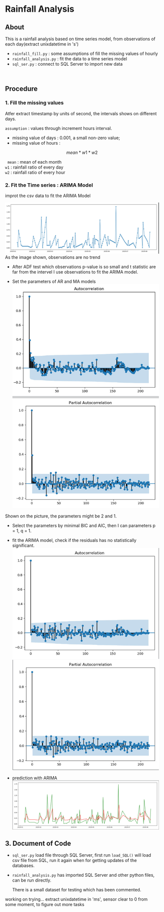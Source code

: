 # Rainfall Analysis


## About
This is a rainfall analysis based on time series model, from observations of each day(extract unixdatetime in 's')

* `rainfall_fill.py` : some assumptions of fill the missing values of hourly
* `rainfall_analysis.py` : fit the data to a time series model
* `sql_ser.py` : connect to SQL Server to import new data

&nbsp;

## Procedure
### 1. Fill the missing values

Atfer extract timestamp by units of second, the intervals shows on different days. </br>

`assumption` : values through increment hours interval.

* missing value of days : 0.001, a small non-zero value;
* missing value of hours :

$$ mean * w1 * w2 $$


&nbsp;
`mean` : mean of each month  
`w1` : rainfall ratio of every day  
`w2` : rainfall ratio of every hour

### 2. Fit the Time series : ARIMA Model
improt the csv data to fit the ARIMA Model

![alt text](https://github.com/santochaoya/Rainfall_Analysis/blob/master/1.jpg)
As the image shown, observations are no trend

* After ADF test which observations p-value is so small and t statistic are far from the intervel
I use observations to fit the ARIMA model.

* Set the parameters of AR and MA models
![alt text](https://github.com/santochaoya/Rainfall_Analysis/blob/master/2.jpg)
![alt text](https://github.com/santochaoya/Rainfall_Analysis/blob/master/3.jpg)

Shown on the picture, the parameters might be 2 and 1.

* Select the parameters by minimal BIC and AIC, then I can parameters p = 1, q = 1.

* fit the ARIMA model, check if the residuals has no statistically significant.
![alt text](https://github.com/santochaoya/Rainfall_Analysis/blob/master/4.jpg)
![alt text](https://github.com/santochaoya/Rainfall_Analysis/blob/master/5.jpg)
* prediction with ARIMA
![alt text](https://github.com/santochaoya/Rainfall_Analysis/blob/master/6.jpg)


## 3. Document of Code
* `sql_ser.py` load file through SQL Server, first run `load_SQL()` will load csv file from SQL, run it again when for getting updates of the databases.
* `rainfall_analysis.py` has imported SQL Server and other python files, can be run directly. 

    There is a small dataset for testing which has been commented.
    

working on trying...
extract unixdatetime in 'ms', sensor clear to 0 from some moment, to figure out more tasks





